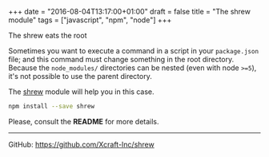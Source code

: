 +++
date = "2016-08-04T13:17:00+01:00"
draft = false
title = "The shrew module"
tags = ["javascript", "npm", "node"]
+++

The shrew eats the root

<!--more-->

Sometimes you want to execute a command in a script in your `package.json` file;
and this command must change something in the root directory. Because the
`node_modules/` directories can be nested (even with node `>=5`), it's not
possible to use the parent directory.

The [shrew](https://github.com/Xcraft-Inc/shrew) module will help you in this
case.

```sh
npm install --save shrew
```

Please, consult the **README** for more details.

---

GitHub: https://github.com/Xcraft-Inc/shrew

